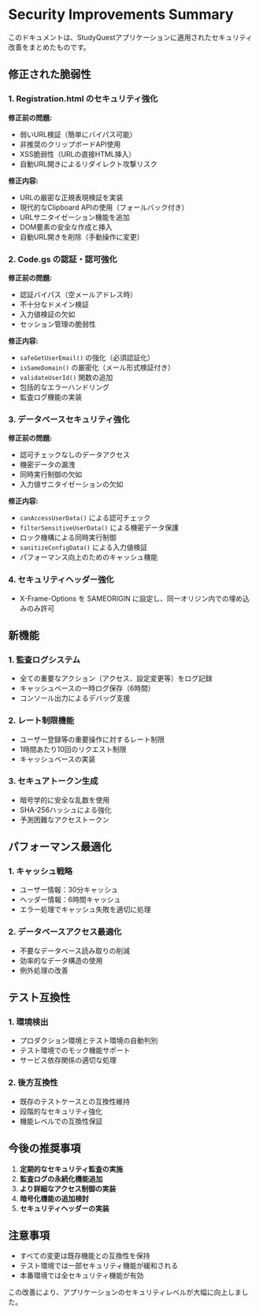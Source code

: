 # Security Improvements Summary

このドキュメントは、StudyQuestアプリケーションに適用されたセキュリティ改善をまとめたものです。

## 修正された脆弱性

### 1. Registration.html のセキュリティ強化

**修正前の問題:**
- 弱いURL検証（簡単にバイパス可能）
- 非推奨のクリップボードAPI使用
- XSS脆弱性（URLの直接HTML挿入）
- 自動URL開きによるリダイレクト攻撃リスク

**修正内容:**
- URLの厳密な正規表現検証を実装
- 現代的なClipboard APIの使用（フォールバック付き）
- URLサニタイゼーション機能を追加
- DOM要素の安全な作成と挿入
- 自動URL開きを削除（手動操作に変更）

### 2. Code.gs の認証・認可強化

**修正前の問題:**
- 認証バイパス（空メールアドレス時）
- 不十分なドメイン検証
- 入力値検証の欠如
- セッション管理の脆弱性

**修正内容:**
- `safeGetUserEmail()` の強化（必須認証化）
- `isSameDomain()` の厳密化（メール形式検証付き）
- `validateUserId()` 関数の追加
- 包括的なエラーハンドリング
- 監査ログ機能の実装

### 3. データベースセキュリティ強化

**修正前の問題:**
- 認可チェックなしのデータアクセス
- 機密データの漏洩
- 同時実行制御の欠如
- 入力値サニタイゼーションの欠如

**修正内容:**
- `canAccessUserData()` による認可チェック
- `filterSensitiveUserData()` による機密データ保護
- ロック機構による同時実行制御
- `sanitizeConfigData()` による入力値検証
- パフォーマンス向上のためのキャッシュ機能

### 4. セキュリティヘッダー強化

- X-Frame-Options を SAMEORIGIN に設定し、同一オリジン内での埋め込みのみ許可

## 新機能

### 1. 監査ログシステム
- 全ての重要なアクション（アクセス、設定変更等）をログ記録
- キャッシュベースの一時ログ保存（6時間）
- コンソール出力によるデバッグ支援

### 2. レート制限機能
- ユーザー登録等の重要操作に対するレート制限
- 1時間あたり10回のリクエスト制限
- キャッシュベースの実装

### 3. セキュアトークン生成
- 暗号学的に安全な乱数を使用
- SHA-256ハッシュによる強化
- 予測困難なアクセストークン

## パフォーマンス最適化

### 1. キャッシュ戦略
- ユーザー情報：30分キャッシュ
- ヘッダー情報：6時間キャッシュ
- エラー処理でキャッシュ失敗を適切に処理

### 2. データベースアクセス最適化
- 不要なデータベース読み取りの削減
- 効率的なデータ構造の使用
- 例外処理の改善

## テスト互換性

### 1. 環境検出
- プロダクション環境とテスト環境の自動判別
- テスト環境でのモック機能サポート
- サービス依存関係の適切な処理

### 2. 後方互換性
- 既存のテストケースとの互換性維持
- 段階的なセキュリティ強化
- 機能レベルでの互換性保証

## 今後の推奨事項

1. **定期的なセキュリティ監査の実施**
2. **監査ログの永続化機能追加**
3. **より詳細なアクセス制御の実装**
4. **暗号化機能の追加検討**
5. **セキュリティヘッダーの実装**

## 注意事項

- すべての変更は既存機能との互換性を保持
- テスト環境では一部セキュリティ機能が緩和される
- 本番環境では全セキュリティ機能が有効

この改善により、アプリケーションのセキュリティレベルが大幅に向上しました。